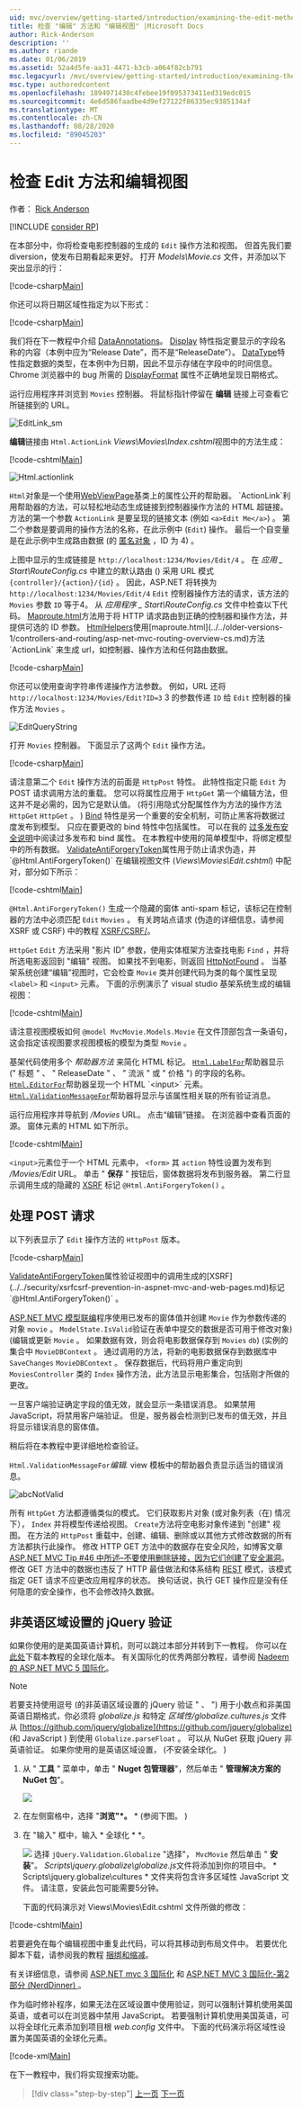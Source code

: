 ```yaml
---
uid: mvc/overview/getting-started/introduction/examining-the-edit-methods-and-edit-view
title: 检查 "编辑" 方法和 "编辑视图" |Microsoft Docs
author: Rick-Anderson
description: ''
ms.author: riande
ms.date: 01/06/2019
ms.assetid: 52a4d5fe-aa31-4471-b3cb-a064f82cb791
msc.legacyurl: /mvc/overview/getting-started/introduction/examining-the-edit-methods-and-edit-view
msc.type: authoredcontent
ms.openlocfilehash: 1894971430c4febee19f095373411ed319edc015
ms.sourcegitcommit: 4e6d586faadbe4d9ef27122f86335ec9385134af
ms.translationtype: MT
ms.contentlocale: zh-CN
ms.lasthandoff: 08/28/2020
ms.locfileid: "89045203"
---
```

# <a name="examining-the-edit-methods-and-edit-view"></a>检查 Edit 方法和编辑视图

作者： [Rick Anderson](https://twitter.com/RickAndMSFT)

[!INCLUDE [consider RP](~/includes/razor.md)]

在本部分中，你将检查电影控制器的生成的 `Edit` 操作方法和视图。 但首先我们要 diversion，使发布日期看起来更好。 打开 *Models\Movie.cs* 文件，并添加以下突出显示的行：

[!code-csharp[Main](examining-the-edit-methods-and-edit-view/samples/sample1.cs?highlight=2,12-14)]

你还可以将日期区域性指定为以下形式：

[!code-csharp[Main](examining-the-edit-methods-and-edit-view/samples/sample2.cs?highlight=3)]

我们将在下一教程中介绍 [DataAnnotations](https://msdn.microsoft.com/library/system.componentmodel.dataannotations.aspx)。 [Display](https://msdn.microsoft.com/library/system.componentmodel.dataannotations.displayattribute.aspx) 特性指定要显示的字段名称的内容（本例中应为“Release Date”，而不是“ReleaseDate”）。 [DataType](https://msdn.microsoft.com/library/system.componentmodel.dataannotations.datatypeattribute.aspx)特性指定数据的类型，在本例中为日期，因此不显示存储在字段中的时间信息。 Chrome 浏览器中的 bug 所需的 [DisplayFormat](https://msdn.microsoft.com/library/system.componentmodel.dataannotations.displayformatattribute.aspx) 属性不正确地呈现日期格式。

运行应用程序并浏览到 `Movies` 控制器。 将鼠标指针停留在 **编辑** 链接上可查看它所链接到的 URL。

![EditLink_sm](examining-the-edit-methods-and-edit-view/_static/image1.png)

**编辑**链接由 `Html.ActionLink` *Views\Movies\Index.cshtml*视图中的方法生成：

[!code-cshtml[Main](examining-the-edit-methods-and-edit-view/samples/sample3.cshtml)]

![Html.actionlink](examining-the-edit-methods-and-edit-view/_static/image2.png)

`Html`对象是一个使用[WebViewPage](https://msdn.microsoft.com/library/gg402107(VS.98).aspx)基类上的属性公开的帮助器。 `ActionLink`利用帮助器的方法，可以轻松地动态生成链接到控制器操作方法的 HTML 超链接。 方法的第一个参数 `ActionLink` 是要呈现的链接文本 (例如 `<a>Edit Me</a>`) 。 第二个参数是要调用的操作方法的名称，在此示例中 (`Edit`) 操作。 最后一个自变量是在此示例中生成路由数据 (的 [匿名对象](https://weblogs.asp.net/scottgu/archive/2007/05/15/new-orcas-language-feature-anonymous-types.aspx) ，ID 为 4) 。

上图中显示的生成链接是 `http://localhost:1234/Movies/Edit/4` 。 在 *应用 \_ Start\RouteConfig.cs* 中建立的默认路由 () 采用 URL 模式 `{controller}/{action}/{id}` 。 因此，ASP.NET 将转换为 `http://localhost:1234/Movies/Edit/4` `Edit` 控制器操作方法的请求，该方法的 `Movies` 参数 `ID` 等于4。 从 *应用程序 \_ Start\RouteConfig.cs* 文件中检查以下代码。 [Maproute.html](../../older-versions-1/controllers-and-routing/asp-net-mvc-routing-overview-cs.md)方法用于将 HTTP 请求路由到正确的控制器和操作方法，并提供可选的 ID 参数。 [HtmlHelpers](https://msdn.microsoft.com/library/system.web.mvc.htmlhelper(v=vs.108).aspx)使用[maproute.html](../../older-versions-1/controllers-and-routing/asp-net-mvc-routing-overview-cs.md)方法 `ActionLink` 来生成 url，如控制器、操作方法和任何路由数据。

[!code-csharp[Main](examining-the-edit-methods-and-edit-view/samples/sample4.cs?highlight=7)]

你还可以使用查询字符串传递操作方法参数。 例如，URL 还将 `http://localhost:1234/Movies/Edit?ID=3` 3 的参数传递 `ID` 给 `Edit` 控制器的操作方法 `Movies` 。

![EditQueryString](examining-the-edit-methods-and-edit-view/_static/image3.png)

打开 `Movies` 控制器。 下面显示了这两个 `Edit` 操作方法。

[!code-csharp[Main](examining-the-edit-methods-and-edit-view/samples/sample5.cs?highlight=19-21)]

请注意第二个 `Edit` 操作方法的前面是 `HttpPost` 特性。 此特性指定只能 `Edit` 为 POST 请求调用方法的重载。 您可以将属性应用于 `HttpGet` 第一个编辑方法，但这并不是必需的，因为它是默认值。  (将引用隐式分配属性作为方法的操作方法 `HttpGet` `HttpGet` 。 ) [Bind](https://msdn.microsoft.com/library/system.web.mvc.bindattribute(v=vs.108).aspx) 特性是另一个重要的安全机制，可防止黑客将数据过度发布到模型。 只应在要更改的 bind 特性中包括属性。 可以在我的 [过多发布安全说明](https://go.microsoft.com/fwlink/?LinkId=317598)中阅读过多发布和 bind 属性。 在本教程中使用的简单模型中，将绑定模型中的所有数据。 [ValidateAntiForgeryToken](https://msdn.microsoft.com/library/system.web.mvc.validateantiforgerytokenattribute(v=vs.108).aspx)属性用于防止请求伪造，并 `@Html.AntiForgeryToken()` 在编辑视图文件 (*Views\Movies\Edit.cshtml*) 中配对，部分如下所示：

[!code-cshtml[Main](examining-the-edit-methods-and-edit-view/samples/sample6.cshtml?highlight=9)]

`@Html.AntiForgeryToken()` 生成一个隐藏的窗体 anti-spam 标记，该标记在控制器的方法中必须匹配 `Edit` `Movies` 。 有关跨站点请求 (伪造的详细信息，请参阅 XSRF 或 CSRF) 中的教程 [XSRF/CSRF/](../../security/xsrfcsrf-prevention-in-aspnet-mvc-and-web-pages.md)。

`HttpGet` `Edit` 方法采用 "影片 ID" 参数，使用实体框架方法查找电影 `Find` ，并将所选电影返回到 "编辑" 视图。 如果找不到电影，则返回 [HttpNotFound](https://msdn.microsoft.com/library/gg453938(VS.98).aspx) 。 当基架系统创建“编辑”视图时，它会检查 `Movie` 类并创建代码为类的每个属性呈现 `<label>` 和 `<input>` 元素。 下面的示例演示了 visual studio 基架系统生成的编辑视图：

[!code-cshtml[Main](examining-the-edit-methods-and-edit-view/samples/sample7.cshtml)]

请注意视图模板如何 `@model MvcMovie.Models.Movie` 在文件顶部包含一条语句，这会指定该视图要求视图模板的模型为类型 `Movie` 。

基架代码使用多个 *帮助器方法* 来简化 HTML 标记。 [`Html.LabelFor`](https://msdn.microsoft.com/library/gg401864(VS.98).aspx)帮助器显示 (&quot; 标题 &quot; 、 &quot; ReleaseDate &quot; 、 &quot; 流派 &quot; 或 &quot; 价格 &quot;) 的字段的名称。 [`Html.EditorFor`](https://msdn.microsoft.com/library/system.web.mvc.html.editorextensions.editorfor(VS.98).aspx)帮助器呈现一个 HTML `<input>` 元素。 [`Html.ValidationMessageFor`](https://msdn.microsoft.com/library/system.web.mvc.html.validationextensions.validationmessagefor(VS.98).aspx)帮助器将显示与该属性相关联的所有验证消息。

运行应用程序并导航到 */Movies* URL。 点击“编辑”链接。 在浏览器中查看页面的源。 窗体元素的 HTML 如下所示。

[!code-cshtml[Main](examining-the-edit-methods-and-edit-view/samples/sample8.cshtml?highlight=1-2)]

`<input>`元素位于一个 HTML 元素中， `<form>` 其 `action` 特性设置为发布到 */Movies/Edit* URL。 单击 " **保存** " 按钮后，窗体数据将发布到服务器。 第二行显示调用生成的隐藏的 [XSRF](../../security/xsrfcsrf-prevention-in-aspnet-mvc-and-web-pages.md) 标记 `@Html.AntiForgeryToken()` 。

## <a name="processing-the-post-request"></a>处理 POST 请求

以下列表显示了 `Edit` 操作方法的 `HttpPost` 版本。

[!code-csharp[Main](examining-the-edit-methods-and-edit-view/samples/sample9.cs)]

[ValidateAntiForgeryToken](https://msdn.microsoft.com/library/system.web.mvc.validateantiforgerytokenattribute(v=vs.108).aspx)属性验证视图中的调用生成的[XSRF](../../security/xsrfcsrf-prevention-in-aspnet-mvc-and-web-pages.md)标记 `@Html.AntiForgeryToken()` 。

[ASP.NET MVC 模型联编](https://msdn.microsoft.com/library/dd410405.aspx)程序使用已发布的窗体值并创建 `Movie` 作为参数传递的对象 `movie` 。 `ModelState.IsValid`验证在表单中提交的数据是否可用于修改对象)  (编辑或更新 `Movie` 。 如果数据有效，则会将电影数据保存到 `Movies` `db`)  (实例的集合中 `MovieDBContext` 。 通过调用的方法，将新的电影数据保存到数据库中 `SaveChanges` `MovieDBContext` 。 保存数据后，代码将用户重定向到 `MoviesController` 类的 `Index` 操作方法，此方法显示电影集合，包括刚才所做的更改。

一旦客户端验证确定字段的值无效，就会显示一条错误消息。 如果禁用 JavaScript，将禁用客户端验证。 但是，服务器会检测到已发布的值无效，并且将显示错误消息的窗体值。

稍后将在本教程中更详细地检查验证。

`Html.ValidationMessageFor`*编辑.* view 模板中的帮助器负责显示适当的错误消息。

![abcNotValid](examining-the-edit-methods-and-edit-view/_static/image4.png)

所有 `HttpGet` 方法都遵循类似的模式。 它们获取影片对象 (或对象列表（在) 情况下）， `Index` 并将模型传递给视图。 `Create`方法将空电影对象传递到 "创建" 视图。 在方法的 `HttpPost` 重载中，创建、编辑、删除或以其他方式修改数据的所有方法都执行此操作。 修改 HTTP GET 方法中的数据存在安全风险，如博客文章 [ASP.NET MVC Tip #46 中所述–不要使用删除链接，因为它们创建了安全漏洞](http://stephenwalther.com/blog/archive/2009/01/21/asp.net-mvc-tip-46-ndash-donrsquot-use-delete-links-because.aspx)。 修改 GET 方法中的数据也违反了 HTTP 最佳做法和体系结构 [REST](http://en.wikipedia.org/wiki/Representational_State_Transfer) 模式，该模式指定 GET 请求不应更改应用程序的状态。 换句话说，执行 GET 操作应是没有任何隐患的安全操作，也不会修改持久数据。

## <a name="jquery-validation-for-non-english-locales"></a>非英语区域设置的 jQuery 验证

如果你使用的是美国英语计算机，则可以跳过本部分并转到下一教程。 你可以在 [此处](https://archive.msdn.microsoft.com/Project/Download/FileDownload.aspx?ProjectName=aspnetmvcsamples&amp;DownloadId=16475)下载本教程的全球化版本。 有关国际化的优秀两部分教程，请参阅 [Nadeem 的 ASP.NET MVC 5 国际化](http://afana.me/post/aspnet-mvc-internationalization.aspx)。

> [!NOTE]
> 若要支持使用逗号 (的非英语区域设置的 jQuery 验证 &quot; 、 &quot;) 用于小数点和非美国英语日期格式，你必须将 *globalize.js* 和特定 *区域性/globalize.cultures.js* 文件从 [https://github.com/jquery/globalize](https://github.com/jquery/globalize) (和 JavaScript ) 到使用 `Globalize.parseFloat` 。 可以从 NuGet 获取 jQuery 非英语验证。 如果你使用的是英语区域设置， (不安装全球化。 ) 

1. 从 " **工具** " 菜单中，单击 " **Nuget 包管理器**"，然后单击 " **管理解决方案的 NuGet 包**"。

    ![](examining-the-edit-methods-and-edit-view/_static/image5.png)
2. 在左侧窗格中，选择 "<strong>浏览"*。</strong> * (参阅下图。 ) 
3. 在 "输入" 框中，输入 * 全球化 * *。

    ![](examining-the-edit-methods-and-edit-view/_static/image6.png) 选择 `jQuery.Validation.Globalize` "选择"， `MvcMovie` 然后单击 " **安装**"。 *Scripts\jquery.globalize\globalize.js*文件将添加到你的项目中。 * Scripts\jquery.globalize\cultures \* 文件夹将包含许多区域性 JavaScript 文件。 请注意，安装此包可能需要5分钟。

   下面的代码演示对 Views\Movies\Edit.cshtml 文件所做的修改：

[!code-cshtml[Main](examining-the-edit-methods-and-edit-view/samples/sample10.cshtml)]

若要避免在每个编辑视图中重复此代码，可以将其移动到布局文件中。 若要优化脚本下载，请参阅我的教程 [捆绑和缩减](../../performance/bundling-and-minification.md)。

有关详细信息，请参阅 [ASP.NET mvc 3 国际化](http://afana.me/post/aspnet-mvc-internationalization.aspx) 和 [ASP.NET MVC 3 国际化-第2部分 (NerdDinner) ](http://afana.me/post/aspnet-mvc-internationalization-part-2.aspx)。

作为临时修补程序，如果无法在区域设置中使用验证，则可以强制计算机使用美国英语，或者可以在浏览器中禁用 JavaScript。 若要强制计算机使用美国英语，可以将全球化元素添加到项目根 *web.config* 文件中。 下面的代码演示将区域性设置为美国英语的全球化元素。

[!code-xml[Main](examining-the-edit-methods-and-edit-view/samples/sample11.xml)]

<a id="gettingstarted"></a><a id="jQueryAjaxJSON"></a> 在下一教程中，我们将实现搜索功能。

> [!div class="step-by-step"]
> [上一页](accessing-your-models-data-from-a-controller.md)
> [下一页](adding-search.md)
